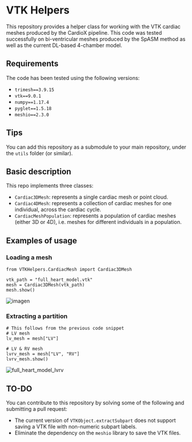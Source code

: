 # VTK Helpers
This repository provides a helper class for working with the VTK cardiac meshes produced by the CardioX pipeline.
This code was tested successfully on bi-ventricular meshes produced by the SpASM method as well as the current DL-based 4-chamber model.

## Requirements
The code has been tested using the following versions:
- `trimesh==3.9.15`
- `vtk==9.0.1`
- `numpy==1.17.4`
- `pyglet==1.5.18`
- `meshio==2.3.0`

## Tips
You can add this repository as a submodule to your main repository, under the `utils` folder (or similar).

## Basic description
This repo implements three classes:
- `Cardiac3DMesh`: represents a single cardiac mesh or point cloud.
- `Cardiac4DMesh`: represents a collection of cardiac meshes for one individual, across the cardiac cycle.
- `CardiacMeshPopulation`: represents a population of cardiac meshes (either 3D or 4D), i.e. meshes for different individuals in a population.

## Examples of usage
### Loading a mesh
```
from VTKHelpers.CardiacMesh import Cardiac3DMesh

vtk_path = "full_heart_model.vtk"
mesh = Cardiac3DMesh(vtk_path)
mesh.show()
```
![imagen](https://user-images.githubusercontent.com/11581216/124265436-92553100-db2d-11eb-97e0-4227295f1c90.png)

### Extracting a partition

```
# This follows from the previous code snippet
# LV mesh
lv_mesh = mesh["LV"]

# LV & RV mesh
lvrv_mesh = mesh["LV", "RV"]
lvrv_mesh.show()
```

![full_heart_model_lvrv](https://user-images.githubusercontent.com/11581216/124301229-6babf000-db57-11eb-8a39-7b3305ae9d89.png)

## TO-DO
You can contribute to this repository by solving some of the following and submitting a pull request:
- The current version of `VTKObject.extractSubpart` does not support saving a VTK file with non-numeric subpart labels.
- Eliminate the dependency on the `meshio` library to save the VTK files.
